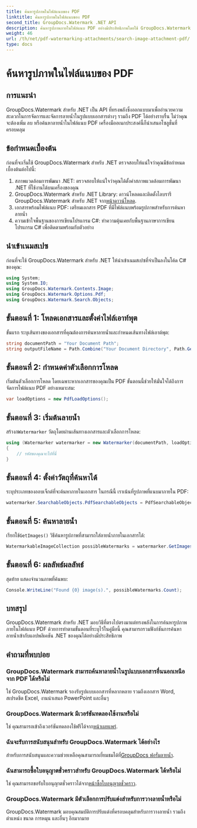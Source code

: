 ```yaml
---
title: ค้นหารูปภาพในไฟล์แนบของ PDF
linktitle: ค้นหารูปภาพในไฟล์แนบของ PDF
second_title: GroupDocs.Watermark .NET API
description: ค้นหารูปภาพภายในไฟล์แนบ PDF อย่างมีประสิทธิภาพโดยใช้ GroupDocs.Watermark สำหรับ .NET ลดความซับซ้อนของกระบวนการจัดการลายน้ำของคุณได้อย่างง่ายดาย
weight: 46
url: /th/net/pdf-watermarking-attachments/search-image-attachment-pdf/
type: docs
---
```

# ค้นหารูปภาพในไฟล์แนบของ PDF

## การแนะนำ
GroupDocs.Watermark สำหรับ .NET เป็น API ที่ทรงพลังซึ่งออกแบบมาเพื่ออำนวยความสะดวกในการจัดการและจัดการลายน้ำในรูปแบบเอกสารต่างๆ รวมถึง PDF ได้อย่างราบรื่น ไม่ว่าคุณจะต้องเพิ่ม ลบ หรือค้นหาลายน้ำในไฟล์แนบ PDF เครื่องมืออเนกประสงค์นี้ก็นำเสนอโซลูชั่นที่ครอบคลุม
## ข้อกำหนดเบื้องต้น
ก่อนที่จะเริ่มใช้ GroupDocs.Watermark สำหรับ .NET ตรวจสอบให้แน่ใจว่าคุณมีข้อกำหนดเบื้องต้นต่อไปนี้:
1. สภาพแวดล้อมการพัฒนา .NET: ตรวจสอบให้แน่ใจว่าคุณได้ตั้งค่าสภาพแวดล้อมการพัฒนา .NET ที่ใช้งานได้บนเครื่องของคุณ
2.  GroupDocs.Watermark สำหรับ .NET Library: ดาวน์โหลดและติดตั้งไลบรารี GroupDocs.Watermark สำหรับ .NET จาก[หน้าดาวน์โหลด](https://releases.groupdocs.com/Watermark/net/).
3. เอกสารพร้อมไฟล์แนบ PDF: เตรียมเอกสาร PDF ที่มีไฟล์แนบพร้อมรูปภาพสำหรับการค้นหาลายน้ำ
4. ความเข้าใจพื้นฐานของการเขียนโปรแกรม C#: ทำความคุ้นเคยกับพื้นฐานภาษาการเขียนโปรแกรม C# เพื่อติดตามพร้อมกับตัวอย่าง

## นำเข้าเนมสเปซ
ก่อนที่จะใช้ GroupDocs.Watermark สำหรับ .NET ให้นำเข้าเนมสเปซที่จำเป็นลงในโค้ด C# ของคุณ:
```csharp
using System;
using System.IO;
using GroupDocs.Watermark.Contents.Image;
using GroupDocs.Watermark.Options.Pdf;
using GroupDocs.Watermark.Search.Objects;
```
## ขั้นตอนที่ 1: โหลดเอกสารและตั้งค่าไฟล์เอาท์พุต
ขั้นแรก ระบุเส้นทางของเอกสารที่คุณต้องการค้นหาลายน้ำและกำหนดเส้นทางไฟล์เอาต์พุต:
```csharp
string documentPath = "Your Document Path";
string outputFileName = Path.Combine("Your Document Directory", Path.GetFileName(documentPath));
```
## ขั้นตอนที่ 2: กำหนดค่าตัวเลือกการโหลด
เริ่มต้นตัวเลือกการโหลด โดยเฉพาะหากเอกสารของคุณเป็น PDF ขั้นตอนนี้ช่วยให้มั่นใจได้ถึงการจัดการไฟล์แนบ PDF อย่างเหมาะสม:
```csharp
var loadOptions = new PdfLoadOptions();
```
## ขั้นตอนที่ 3: เริ่มต้นลายน้ำ
 สร้างก`Watermarker` วัตถุโดยผ่านเส้นทางเอกสารและตัวเลือกการโหลด:
```csharp
using (Watermarker watermarker = new Watermarker(documentPath, loadOptions))
{
    // รหัสของคุณจะไปที่นี่
}
```
## ขั้นตอนที่ 4: ตั้งค่าวัตถุที่ค้นหาได้
ระบุประเภทของออบเจ็กต์ที่จะค้นหาภายในเอกสาร ในกรณีนี้ เราเน้นที่รูปภาพที่แนบมาภายใน PDF:
```csharp
watermarker.SearchableObjects.PdfSearchableObjects = PdfSearchableObjects.AttachedImages;
```
## ขั้นตอนที่ 5: ค้นหาลายน้ำ
 เรียกใช้`GetImages()` วิธีค้นหารูปภาพที่สามารถใส่ลายน้ำภายในเอกสารได้:
```csharp
WatermarkableImageCollection possibleWatermarks = watermarker.GetImages();
```
## ขั้นตอนที่ 6: ผลลัพธ์ผลลัพธ์
สุดท้าย แสดงจำนวนภาพที่ค้นพบ:
```csharp
Console.WriteLine("Found {0} image(s).", possibleWatermarks.Count);
```

## บทสรุป
GroupDocs.Watermark สำหรับ .NET มอบวิธีที่ตรงไปตรงมาแต่ทรงพลังในการค้นหารูปภาพภายในไฟล์แนบ PDF ด้วยการทำตามขั้นตอนที่ระบุไว้ในคู่มือนี้ คุณสามารถรวมฟังก์ชันการค้นหาลายน้ำเข้ากับแอปพลิเคชัน .NET ของคุณได้อย่างมีประสิทธิภาพ
## คำถามที่พบบ่อย
### GroupDocs.Watermark สามารถค้นหาลายน้ำในรูปแบบเอกสารอื่นนอกเหนือจาก PDF ได้หรือไม่
ใช่ GroupDocs.Watermark รองรับรูปแบบเอกสารที่หลากหลาย รวมถึงเอกสาร Word, สเปรดชีต Excel, งานนำเสนอ PowerPoint และอื่นๆ
### GroupDocs.Watermark มีเวอร์ชันทดลองใช้งานหรือไม่
 ใช่ คุณสามารถเข้าถึงเวอร์ชันทดลองใช้ฟรีได้จาก[หน้าเผยแพร่](https://releases.groupdocs.com/).
### ฉันจะรับการสนับสนุนสำหรับ GroupDocs.Watermark ได้อย่างไร
 สำหรับการสนับสนุนและความช่วยเหลือคุณสามารถเยี่ยมชมได้ที่[GroupDocs ฟอรั่มลายน้ำ](https://forum.groupdocs.com/c/watermark/19).
### ฉันสามารถซื้อใบอนุญาตชั่วคราวสำหรับ GroupDocs.Watermark ได้หรือไม่
 ใช่ คุณสามารถขอรับใบอนุญาตชั่วคราวได้จาก[หน้าซื้อใบอนุญาตชั่วคราว](https://purchase.groupdocs.com/temporary-license/).
### GroupDocs.Watermark มีตัวเลือกการปรับแต่งสำหรับการวางลายน้ำหรือไม่
GroupDocs.Watermark มอบคุณสมบัติการปรับแต่งที่ครอบคลุมสำหรับการวางลายน้ำ รวมถึงตำแหน่ง ขนาด การหมุน และอื่นๆ อีกมากมาย